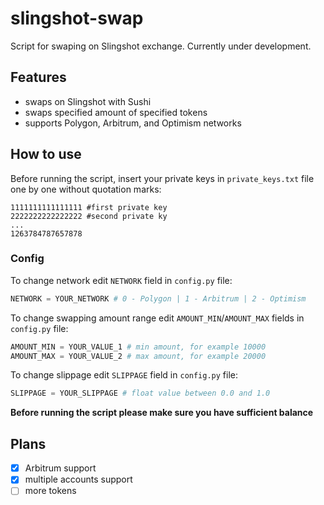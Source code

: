 # slingshot-swap
Script for swaping on Slingshot exchange. Currently under development.

## Features
- swaps on Slingshot with Sushi
- swaps specified amount of specified tokens
- supports Polygon, Arbitrum, and Optimism networks

## How to use
Before running the script, insert your private keys in `private_keys.txt` file one by one without quotation marks:
```
1111111111111111 #first private key
2222222222222222 #second private ky
...
1263784787657878
```
### Config
To change network edit `NETWORK` field in `config.py` file:
```python
NETWORK = YOUR_NETWORK # 0 - Polygon | 1 - Arbitrum | 2 - Optimism
```

To change swapping amount range edit `AMOUNT_MIN`/`AMOUNT_MAX` fields in `config.py` file:
```python
AMOUNT_MIN = YOUR_VALUE_1 # min amount, for example 10000
AMOUNT_MAX = YOUR_VALUE_2 # max amount, for example 20000
```

To change slippage edit `SLIPPAGE` field in `config.py` file:
```python
SLIPPAGE = YOUR_SLIPPAGE # float value between 0.0 and 1.0
```
**Before running the script please make sure you have sufficient balance**

## Plans
- [x] Arbitrum support
- [x] multiple accounts support
- [ ] more tokens
